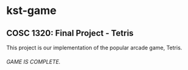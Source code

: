 # kst-game

## COSC 1320: Final Project - Tetris

This project is our implementation of the popular arcade game, Tetris.

###### GAME IS COMPLETE.

